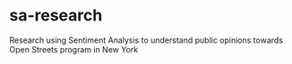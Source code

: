 # sa-research
Research using Sentiment Analysis to understand public opinions towards Open Streets program in New York
